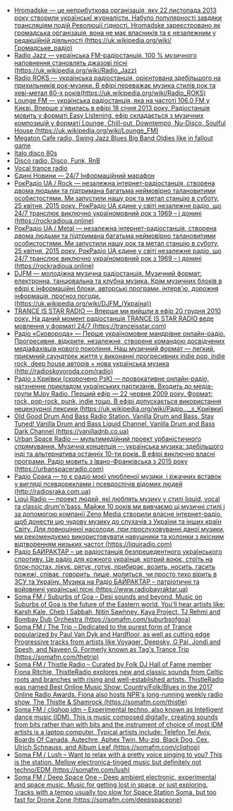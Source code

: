 * [Hromadske — це неприбуткова організація, яку 22 листопада 2013 року створили українські журналісти. Набуло популярності завдяки трансляціям подій Революції гідності. Hromadske зареєстровано як громадська організація, вона не має власників та є незалежним у редакційній діяльності (https://uk.wikipedia.org/wiki/Громадське_радіо)](http://[201:23b4:991a:634d:8359:4521:5576:15b7]/yggwave/radio/hromadske)
* [Radio Jazz — українська FM-радіостанція. 100 % музичного наповнення становлять джазові пісні (https://uk.wikipedia.org/wiki/Radio_Jazz)](http://[201:23b4:991a:634d:8359:4521:5576:15b7]/yggwave/radio/jazz)
* [Radio ROKS — українська радіостанція, орієнтована здебільшого на прихильників рок-музики. В ефірі переважає музика стилів рок та хеві-метал 80-х років(https://uk.wikipedia.org/wiki/Radio_ROKS)](http://[201:23b4:991a:634d:8359:4521:5576:15b7]/yggwave/radio/roks)
* [Lounge FM — українська радіостанція, яка на частоті 106.0 FM у Києві. Вперше з'явилась в ефірі 18 січня 2013 року. Радіостанція мовить у форматі Easy Listening, ефір складається з музичних композицій у форматі Lounge, Chill-out, Downtempo, Nu-Disco, Soulful House (https://uk.wikipedia.org/wiki/Lounge_FM)](http://[201:23b4:991a:634d:8359:4521:5576:15b7]/yggwave/radio/loungefm)
* [Megaton Cafe radio, Swing Jazz Blues Big Band Oldies like in fallout game](http://[200:bd1e:338e:77a9:b9e1:532:cadf:d759]:8000/megaton)
* [Italo disco 80s](http://[200:bd1e:338e:77a9:b9e1:532:cadf:d759]:8000/italo)
* [Disco radio, Disco, Funk, RnB](http://[200:bd1e:338e:77a9:b9e1:532:cadf:d759]:8000/disco)
* [Vocal trance radio](http://[200:bd1e:338e:77a9:b9e1:532:cadf:d759]:8000/vocaltrance)
* [Єдині Новини — 24/7 Інформаційний марафон](http://[200:7d2a:188f:fc04:30ea:da87:27e7:ca23]:8000/RadioNews)
* [РокРадіо UA / Rock — незалежна інтернет-радіостанція, створена двома людьми та підтримана багатьма неймовірно талановитими особистостями. Ми запустили нашу рок та метал станцію в суботу, 25 квітня, 2015 року. РокРадіо UA єдине у світі незалежне радіо, що 24/7 транслює виключно україномовний рок з 1969 – і донині (https://rockradioua.online)](http://[201:23b4:991a:634d:8359:4521:5576:15b7]/yggwave/radio/rockradioua/rock)
* [РокРадіо UA / Metal  — незалежна інтернет-радіостанція, створена двома людьми та підтримана багатьма неймовірно талановитими особистостями. Ми запустили нашу рок та метал станцію в суботу, 25 квітня, 2015 року. РокРадіо UA єдине у світі незалежне радіо, що 24/7 транслює виключно україномовний рок з 1969 – і донині (https://rockradioua.online)](http://[201:23b4:991a:634d:8359:4521:5576:15b7]/yggwave/radio/rockradioua/metal)
* [DJFM — молодіжна музична радіостанція. Музичний формат: електронна, танцювальна та клубна музика. Крім музичних блоків в ефірі є інформаційні блоки, авторські програми, інтерв'ю, дорожня інформація, прогноз погоди. (https://uk.wikipedia.org/wiki/DJFM_(Україна))](http://[201:23b4:991a:634d:8359:4521:5576:15b7]/yggwave/radio/djfm)
* [TRANCE IS STAR RADIO — Вперше ми вийшли в ефір 20 грудня 2010 року. На даний момент радіостанція TRANCE IS STAR RADIO веде мовлення у форматі 24/7 (https://tranceisstar.com)](http://[201:23b4:991a:634d:8359:4521:5576:15b7]/yggwave/radio/tranceisstar)
* [Радіо «Сковорода» — Перше україномовне мандрівне онлайн-радіо. Прогресивне, відкрите, незалежне, створене командою досвідчених медіафахівців нового покоління. Наш музичний формат — легкий, приємний саундтрек життя у виконанні прогресивних indie pop, indie rock, deep house авторів + нова українська музика (http://radioskovoroda.com/radio)](http://[201:23b4:991a:634d:8359:4521:5576:15b7]/yggwave/radio/radioskovoroda)
* [Радіо з Криївки (скорочено РзК) — провокативне онлайн-радіо, натхненне прикладом українських партизанів. Входить до медіа-групи MJoy Radio. Перший ефір — 22 червня 2009 року. Формат: rock, pop-rock, punk, indie тощо. В ефірі допускається використання нецензурної лексики (https://uk.wikipedia.org/wiki/Радіо…_з_Криївки)](http://[201:23b4:991a:634d:8359:4521:5576:15b7]/yggwave/radio/rzk)
* [Old Good Drum And Bass Radio Station. Vanilla Drum and Bass. Stay Tuned! Vanilla Drum and Bass Liquid Channel. Vanilla Drum and Bass Dark Channel (https://vanilladnb.co.ua)](http://[201:23b4:991a:634d:8359:4521:5576:15b7]/yggwave/radio/vanilladnb)
* [Urban Space Radio — мультимедійний проект урбаністичного спрямування. Музична концепція — українська музика: здебільшого інді та альтернатива останніх 10-ти років. В ефірі виключно власні програми. Радіо мовить з Івано-Франківська з 2015 року (https://urbanspaceradio.com)](http://[201:23b4:991a:634d:8359:4521:5576:15b7]/yggwave/radio/urban-space-radio)
* [Радіо Срака — то є радіо моєї улюбленої музики, і ржачних вставок у вигляді псевдореклами і псевдоспічів відомих людей (http://radiosraka.com.ua)](http://[201:23b4:991a:634d:8359:4521:5576:15b7]/yggwave/radio/sraka)
* [Liqui Radio — проект людей, які люблять музику у стилі liquid, vocal та classic drum'n'bass. Майже 10 років ми вивчаємо ці музичні стилі і за допомогою компанії Zeno Media створили власне інтернет-радіо, щоб донести цю чудову музику до слухачів з України та інших країн Світу. Для повноцінної насолоди, при прослуховуванні даної музики, ми рекомендуємо використовувати навушники та колонки з якісним відтворенням низьких частот (https://liquiradio.com)](http://[201:23b4:991a:634d:8359:4521:5576:15b7]/yggwave/radio/liqui)
* [Радіо БАЙРАКТАР – це радіостанція безпрецедентного українського спротиву. Це радіо для кожного українця, котрий воює, стоїть на блок-постах, лікує, рятує, готує, прибирає, возить, носить, гасить пожежі, співає, говорить, пише, молиться, чи просто тихо вірить в ЗСУ та Україну. Музика на Радіо БАЙРАКТАР – патріотичні та войовничі українські пісні (https://www.radiobayraktar.ua)](http://[201:23b4:991a:634d:8359:4521:5576:15b7]/yggwave/radio/bayraktar)
* [Soma FM / Suburbs of Goa – Desi sounds and beyond. Music on Suburbs of Goa is the future of the Eastern world. You'll hear artists like: Karsh Kale, Cheb I Sabbah, Nitin Sawhney, Kaya Project, TJ Rehmi and Bombay Dub Orchestra (https://somafm.com/suburbsofgoa)](http://[201:23b4:991a:634d:8359:4521:5576:15b7]/yggwave/radio/somafm/suburbsofgoa)
* [Soma FM / The Trip – Dedicated to the purest form of Trance popularized by Paul Van Dyk and Hardfloor, as well as cutting edge Progressive tracks from artists like Voyager, Deepsky, G Pal, Jondi and Spesh, and Naveen G. Formerly known as Tag's Trance Trip (https://somafm.com/thetrip)](http://[201:23b4:991a:634d:8359:4521:5576:15b7]/yggwave/radio/somafm/thetrip)
* [Soma FM / Thistle Radio – Curated by Folk DJ Hall of Fame member Fiona Ritchie, ThistleRadio explores new and classic sounds from Celtic roots and branches with rising and well-established artists. ThistleRadio was named Best Online Music Show: Country/Folk/Blues in the 2017 Online Radio Awards. Fiona also hosts NPR's long-running weekly radio show, The Thistle & Shamrock (https://somafm.com/thistle)](http://[201:23b4:991a:634d:8359:4521:5576:15b7]/yggwave/radio/somafm/thistle)
* [Soma FM / cliqhop idm – Experimental techno, also known as Intelligent dance music (IDM). This is music composed digitally, creating sounds from bits rather than with bits and the instrument of choice of most IDM artists is a laptop computer. Typical artists include: Telefon Tel Aviv, Boards Of Canada, Autechre, Aphex Twin, Mu-ziq, Black Dog, Cex, Ulrich Schnauss, and Album Leaf (https://somafm.com/cliqhop)](http://[201:23b4:991a:634d:8359:4521:5576:15b7]/yggwave/radio/somafm/cliqhop)
* [Soma FM / Lush – Want to relax with a pretty voice singing to you? This is the station. Mellow electronica-tinged music but definitely not techno/EDM (https://somafm.com/lush)](http://[201:23b4:991a:634d:8359:4521:5576:15b7]/yggwave/radio/somafm/lush)
* [Soma FM / Deep Space One – Deep ambient electronic, experimental and space music. Music for getting lost in space, or just exploring. Tracks with a tempo usually too slow for Space Station Soma, but too fast for Drone Zone (https://somafm.com/deepspaceone)](http://[201:23b4:991a:634d:8359:4521:5576:15b7]/yggwave/radio/somafm/deepspaceone)